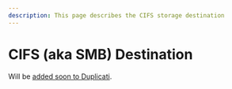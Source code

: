 ```yaml
---
description: This page describes the CIFS storage destination
---
```


# CIFS (aka SMB) Destination

Will be [added soon to Duplicati](https://github.com/duplicati/duplicati/pull/5780).
